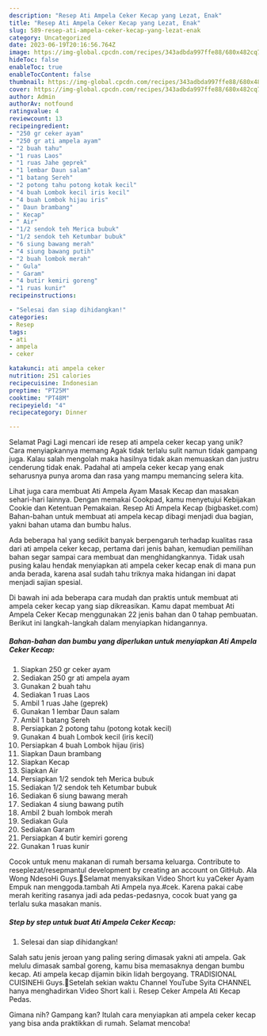 ```yaml
---
description: "Resep Ati Ampela Ceker Kecap yang Lezat, Enak"
title: "Resep Ati Ampela Ceker Kecap yang Lezat, Enak"
slug: 589-resep-ati-ampela-ceker-kecap-yang-lezat-enak
category: Uncategorized
date: 2023-06-19T20:16:56.764Z
image: https://img-global.cpcdn.com/recipes/343adbda997ffe88/680x482cq70/ati-ampela-ceker-kecap-foto-resep-utama.jpg
hideToc: false
enableToc: true
enableTocContent: false
thumbnail: https://img-global.cpcdn.com/recipes/343adbda997ffe88/680x482cq70/ati-ampela-ceker-kecap-foto-resep-utama.jpg
cover: https://img-global.cpcdn.com/recipes/343adbda997ffe88/680x482cq70/ati-ampela-ceker-kecap-foto-resep-utama.jpg
author: Admin
authorAv: notfound
ratingvalue: 4
reviewcount: 13
recipeingredient:
- "250 gr ceker ayam"
- "250 gr ati ampela ayam"
- "2 buah tahu"
- "1 ruas Laos"
- "1 ruas Jahe geprek"
- "1 lembar Daun salam"
- "1 batang Sereh"
- "2 potong tahu potong kotak kecil"
- "4 buah Lombok kecil iris kecil"
- "4 buah Lombok hijau iris"
- " Daun brambang"
- " Kecap"
- " Air"
- "1/2 sendok teh Merica bubuk"
- "1/2 sendok teh Ketumbar bubuk"
- "6 siung bawang merah"
- "4 siung bawang putih"
- "2 buah lombok merah"
- " Gula"
- " Garam"
- "4 butir kemiri goreng"
- "1 ruas kunir"
recipeinstructions:

- "Selesai dan siap dihidangkan!"
categories:
- Resep
tags:
- ati
- ampela
- ceker

katakunci: ati ampela ceker 
nutrition: 251 calories
recipecuisine: Indonesian
preptime: "PT25M"
cooktime: "PT48M"
recipeyield: "4"
recipecategory: Dinner

---
```



Selamat Pagi Lagi mencari ide resep ati ampela ceker kecap yang unik? Cara menyiapkannya memang Agak tidak terlalu sulit namun tidak gampang juga. Kalau salah mengolah maka hasilnya tidak akan memuaskan dan justru cenderung tidak enak. Padahal ati ampela ceker kecap yang enak seharusnya punya aroma dan rasa yang mampu memancing selera kita.


Lihat juga cara membuat Ati Ampela Ayam Masak Kecap dan masakan sehari-hari lainnya. Dengan memakai Cookpad, kamu menyetujui Kebijakan Cookie dan Ketentuan Pemakaian. Resep Ati Ampela Kecap (bigbasket.com) Bahan-bahan untuk membuat ati ampela kecap dibagi menjadi dua bagian, yakni bahan utama dan bumbu halus.

Ada beberapa hal yang sedikit banyak berpengaruh terhadap kualitas rasa dari ati ampela ceker kecap, pertama dari jenis bahan, kemudian pemilihan bahan segar sampai cara membuat dan menghidangkannya. Tidak usah pusing kalau hendak menyiapkan ati ampela ceker kecap enak di mana pun anda berada, karena asal sudah tahu triknya maka hidangan ini dapat menjadi sajian spesial.


Di bawah ini ada beberapa cara mudah dan praktis untuk membuat ati ampela ceker kecap yang siap dikreasikan. Kamu dapat membuat Ati Ampela Ceker Kecap menggunakan 22 jenis bahan dan 0 tahap pembuatan. Berikut ini langkah-langkah dalam menyiapkan hidangannya.

<!--inarticleads1-->

##### Bahan-bahan dan bumbu yang diperlukan untuk menyiapkan Ati Ampela Ceker Kecap:

1. Siapkan 250 gr ceker ayam
1. Sediakan 250 gr ati ampela ayam
1. Gunakan 2 buah tahu
1. Sediakan 1 ruas Laos
1. Ambil 1 ruas Jahe (geprek)
1. Gunakan 1 lembar Daun salam
1. Ambil 1 batang Sereh
1. Persiapkan 2 potong tahu (potong kotak kecil)
1. Gunakan 4 buah Lombok kecil (iris kecil)
1. Persiapkan 4 buah Lombok hijau (iris)
1. Siapkan  Daun brambang
1. Siapkan  Kecap
1. Siapkan  Air
1. Persiapkan 1/2 sendok teh Merica bubuk
1. Sediakan 1/2 sendok teh Ketumbar bubuk
1. Sediakan 6 siung bawang merah
1. Sediakan 4 siung bawang putih
1. Ambil 2 buah lombok merah
1. Sediakan  Gula
1. Sediakan  Garam
1. Persiapkan 4 butir kemiri goreng
1. Gunakan 1 ruas kunir


Cocok untuk menu makanan di rumah bersama keluarga. Contribute to reseplezat/resepmantul development by creating an account on GitHub. Ala Wong NdesoHi Guys.🙏Selamat menyaksikan Video Short ku yaCeker Ayam Empuk nan menggoda.tambah Ati Ampela nya.#cek. Karena pakai cabe merah keriting rasanya jadi ada pedas-pedasnya, cocok buat yang ga terlalu suka masakan manis. 

<!--inarticleads2-->

##### Step by step untuk buat Ati Ampela Ceker Kecap:


1. Selesai dan siap dihidangkan!

Salah satu jenis jeroan yang paling sering dimasak yakni ati ampela. Gak melulu dimasak sambal goreng, kamu bisa memasaknya dengan bumbu kecap. Ati ampela kecap dijamin bikin lidah bergoyang. TRADISIONAL CUISINEHi Guys.🙏Setelah sekian waktu Channel YouTube Syita CHANNEL hanya menghadirkan Video Short kali i. Resep Ceker Ampela Ati Kecap Pedas. 

Gimana nih? Gampang kan? Itulah cara menyiapkan ati ampela ceker kecap yang bisa anda praktikkan di rumah. Selamat mencoba!
